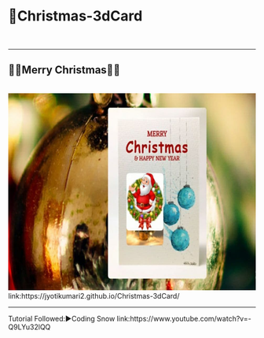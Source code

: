 <h1>🔔Christmas-3dCard</h1><br />
<hr>
<h2>🎄🎅Merry Christmas🎅🎄</h2>
</br>
<img src="image.jpg" alt=""height="400" width="600">
link:https://jyotikumari2.github.io/Christmas-3dCard/  
<br/>
<hr>
Tutorial Followed:▶️Coding Snow link:https://www.youtube.com/watch?v=-Q9LYu32lQQ
